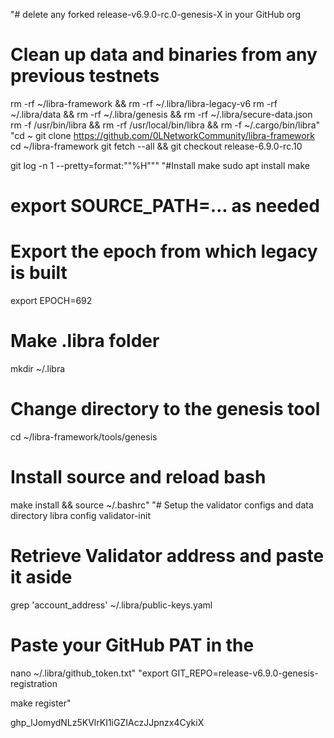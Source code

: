"# delete any forked release-v6.9.0-rc.0-genesis-X in your GitHub org  

# Clean up data and binaries from any previous testnets
rm -rf ~/libra-framework && rm -rf ~/.libra/libra-legacy-v6
rm -rf ~/.libra/data && rm -rf ~/.libra/genesis && rm -rf ~/.libra/secure-data.json
rm -f /usr/bin/libra && rm -rf /usr/local/bin/libra && rm -f ~/.cargo/bin/libra"  "cd ~
git clone https://github.com/0LNetworkCommunity/libra-framework
cd ~/libra-framework
git fetch --all && git checkout release-6.9.0-rc.10

git log -n 1 --pretty=format:""%H"""  "#Install make
sudo apt install make

# export SOURCE_PATH=... as needed

# Export the epoch from which legacy is built
export EPOCH=692

# Make .libra folder
mkdir ~/.libra

# Change directory to the genesis tool
cd ~/libra-framework/tools/genesis

# Install source and reload bash
make install && source ~/.bashrc"  "# Setup the validator configs and data directory
libra config validator-init

# Retrieve Validator address and paste it aside
grep 'account_address' ~/.libra/public-keys.yaml

# Paste your GitHub PAT in the
nano ~/.libra/github_token.txt"  "export GIT_REPO=release-v6.9.0-genesis-registration

make register"

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

